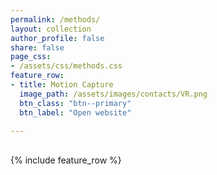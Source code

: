 ```yaml
---
permalink: /methods/
layout: collection
author_profile: false
share: false
page_css:
- /assets/css/methods.css
feature_row:
- title: Motion Capture
  image_path: /assets/images/contacts/VR.png
  btn_class: "btn--primary"
  btn_label: "Open website"

---
```


<br />
<div class="grid__wrapper">
{% include feature_row %}
</div>



